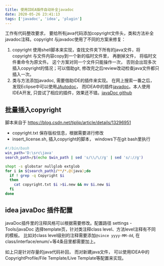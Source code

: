 ```yaml
---
title: 使用IDEA插件自动补全javadoc
date: 2020-05-26 23:41:13
tags: ['javadoc', 'idea', 'plugin']
---
```


工作有代码整改要求， 要给所有java代码添加copyright文件头，类和方法补全javadoc注释。copyright 与javadoc使用了不同的方案来修复： 

1. copyright 使用shell脚本来实现，查找文件夹下所有的java文件，将copyright 与文件内容copy到一个新的临时文件里， 再删掉文件， 将临时文件重命令为原文件。 这个方案对同一个文件只能操作一次， 否则会出现多次插入copyright的情况；可以借助git, 修改完之后review改动检查java文件都只插入一次。
2. 类与方法添加javadoc, 需要借助IDE的插件来实现。 在网上搜索一番之后， 发现Eclipse中可以使用[JAutodoc](http://jautodoc.sourceforge.net/)， 而IDEA中的插件[javadoc](https://plugins.jetbrains.com/plugin/7157-javadoc)。本人使用IDEA开发, 只尝试了相应的插件，效果还不错。[javaDoc github](http://setial.github.com/intellij-javadocs)


## 批量插入copyright

脚本来自于 https://blog.csdn.net/tiplip/article/details/13296951

* copyright.txt 保存版权信息，根据需要进行修改
* insert_license.sh, 插入copyright的脚本， windows下在git bash里执行

```bash
#!/bin/bash
win_path='D:\src\java'
search_path=/$(echo $win_path | sed 's/\\/\//g' | sed 's/://g')

shopt -s globstar nullglob extglob
for i in ${search_path}/**/*.@(java);do
  if ! grep -q Copyright $i
  then
    cat copyright.txt $i >$i.new && mv $i.new $i
  fi
done
```


## idea javaDoc 插件配置

javaDoc插件里的注释风格可以根据需要修改。配置路径 settings - Tools/javaDoc 选择template页，针对类注释class level、方法level注释有不同的模板。 比如对class level级别的注释需要添加`@since yyyy-MM-dd`, 在class/interface/enum/+等4条目里都需要加上。

如上只是针对存量的java代码补回， 而对新建java文件， 可以使用IDEA中的CopyrightProfile/File Template/Live Template等配置来实现。

